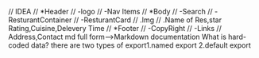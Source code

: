 // IDEA
// *Header
// -logo
// -Nav Items
// *Body
// -Search
// -ResturantContainer
// -ResturantCard
// .Img
// .Name of Res,star Rating,Cuisine,Delevery Time
// \*Footer
// -CopyRight
// -Links
// Address,Contact
md full form-->Markdown documentation
What is hard-coded data?
there are two types of export1.named export 2.default export
